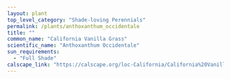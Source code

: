 ```yaml
---
layout: plant                                                              
top_level_category: "Shade-loving Perennials"
permalink: /plants/anthoxanthum_occidentale
title: ""
common_name: "California Vanilla Grass"
scientific_name: "Anthoxanthum Occidentale"
sun_requirements:
  - "Full Shade"
calscape_link: "https://calscape.org/loc-California/California%20Vanilla%20Grass%20(Anthoxanthum%20occidentale)"
---
```


